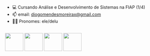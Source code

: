 
- 💻 Cursando Análise e Desenvolvimento de Sistemas na FIAP (1/4)
- 📫 email: diogomendesmoreirax@gmail.com
- ✊🏽 Pronomes: ele/delu

<br>
<div>
<img src="https://cdn.jsdelivr.net/gh/devicons/devicon/icons/css3/css3-original.svg" width="60" height="60" />
<img src="https://cdn.jsdelivr.net/gh/devicons/devicon/icons/html5/html5-original.svg" width="60" height="60" />
<img src="https://cdn.jsdelivr.net/gh/devicons/devicon/icons/java/java-original-wordmark.svg"  width="60" height="60" /> 
<img src="https://cdn.jsdelivr.net/gh/devicons/devicon/icons/python/python-original-wordmark.svg" width="60" height="60" />
</div>
